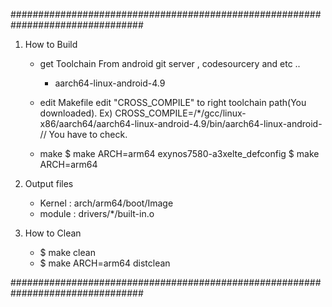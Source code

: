 ################################################################################

1. How to Build
	- get Toolchain
		From android git server , codesourcery and etc ..
		- aarch64-linux-android-4.9
	- edit Makefile
		edit "CROSS_COMPILE" to right toolchain path(You downloaded).
		Ex)  CROSS_COMPILE=/*/gcc/linux-x86/aarch64/aarch64-linux-android-4.9/bin/aarch64-linux-android-    // You have to check.

	- make
		$ make ARCH=arm64 exynos7580-a3xelte_defconfig
		$ make ARCH=arm64

2. Output files
	- Kernel : arch/arm64/boot/Image
	- module : drivers/*/built-in.o

3. How to Clean	
	- $ make clean
	- $ make ARCH=arm64 distclean
	
################################################################################
